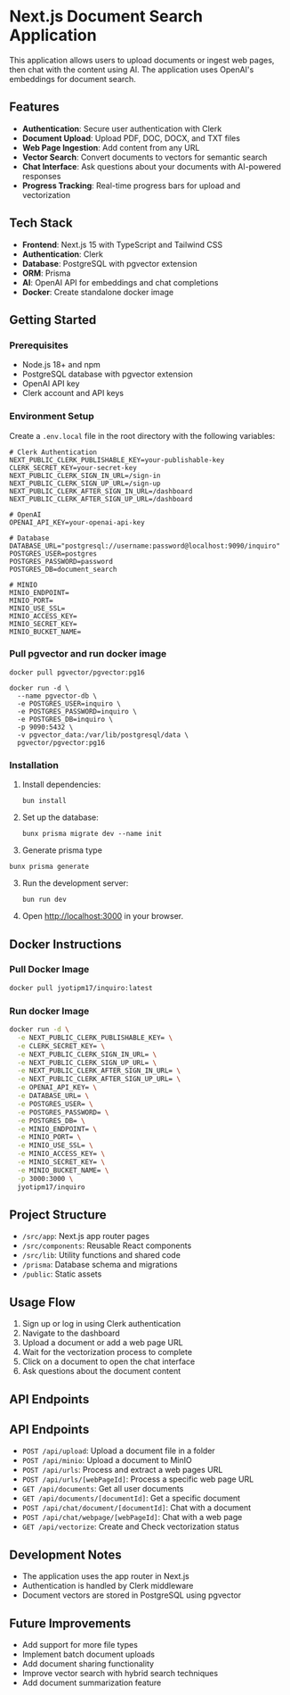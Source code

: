 # Next.js Document Search Application

This application allows users to upload documents or ingest web pages, then chat with the content using AI. The application uses OpenAI's embeddings for document search.

## Features

- **Authentication**: Secure user authentication with Clerk
- **Document Upload**: Upload PDF, DOC, DOCX, and TXT files
- **Web Page Ingestion**: Add content from any URL
- **Vector Search**: Convert documents to vectors for semantic search
- **Chat Interface**: Ask questions about your documents with AI-powered responses
- **Progress Tracking**: Real-time progress bars for upload and vectorization

## Tech Stack

- **Frontend**: Next.js 15 with TypeScript and Tailwind CSS
- **Authentication**: Clerk
- **Database**: PostgreSQL with pgvector extension
- **ORM**: Prisma
- **AI**: OpenAI API for embeddings and chat completions
- **Docker**: Create standalone docker image

## Getting Started

### Prerequisites

- Node.js 18+ and npm
- PostgreSQL database with pgvector extension
- OpenAI API key
- Clerk account and API keys

### Environment Setup

Create a `.env.local` file in the root directory with the following variables:

```
# Clerk Authentication
NEXT_PUBLIC_CLERK_PUBLISHABLE_KEY=your-publishable-key
CLERK_SECRET_KEY=your-secret-key
NEXT_PUBLIC_CLERK_SIGN_IN_URL=/sign-in
NEXT_PUBLIC_CLERK_SIGN_UP_URL=/sign-up
NEXT_PUBLIC_CLERK_AFTER_SIGN_IN_URL=/dashboard
NEXT_PUBLIC_CLERK_AFTER_SIGN_UP_URL=/dashboard

# OpenAI
OPENAI_API_KEY=your-openai-api-key

# Database
DATABASE_URL="postgresql://username:password@localhost:9090/inquiro"
POSTGRES_USER=postgres
POSTGRES_PASSWORD=password
POSTGRES_DB=document_search

# MINIO
MINIO_ENDPOINT=
MINIO_PORT=
MINIO_USE_SSL=
MINIO_ACCESS_KEY=
MINIO_SECRET_KEY=
MINIO_BUCKET_NAME=
```

### Pull pgvector and run docker image

```
docker pull pgvector/pgvector:pg16
```

```
docker run -d \
  --name pgvector-db \
  -e POSTGRES_USER=inquiro \
  -e POSTGRES_PASSWORD=inquiro \
  -e POSTGRES_DB=inquiro \
  -p 9090:5432 \
  -v pgvector_data:/var/lib/postgresql/data \
  pgvector/pgvector:pg16

```

### Installation

1. Install dependencies:

   ```
   bun install

   ```

2. Set up the database:

   ```
   bunx prisma migrate dev --name init
   ```

3. Generate prisma type

```
bunx prisma generate
```

3. Run the development server:

   ```
   bun run dev
   ```

4. Open [http://localhost:3000](http://localhost:3000) in your browser.

## Docker Instructions

### Pull Docker Image

```sh
docker pull jyotipm17/inquiro:latest

```

### Run docker Image

```sh
docker run -d \
  -e NEXT_PUBLIC_CLERK_PUBLISHABLE_KEY= \
  -e CLERK_SECRET_KEY= \
  -e NEXT_PUBLIC_CLERK_SIGN_IN_URL= \
  -e NEXT_PUBLIC_CLERK_SIGN_UP_URL= \
  -e NEXT_PUBLIC_CLERK_AFTER_SIGN_IN_URL= \
  -e NEXT_PUBLIC_CLERK_AFTER_SIGN_UP_URL= \
  -e OPENAI_API_KEY= \
  -e DATABASE_URL= \
  -e POSTGRES_USER= \
  -e POSTGRES_PASSWORD= \
  -e POSTGRES_DB= \
  -e MINIO_ENDPOINT= \
  -e MINIO_PORT= \
  -e MINIO_USE_SSL= \
  -e MINIO_ACCESS_KEY= \
  -e MINIO_SECRET_KEY= \
  -e MINIO_BUCKET_NAME= \
  -p 3000:3000 \
  jyotipm17/inquiro
```

## Project Structure

- `/src/app`: Next.js app router pages
- `/src/components`: Reusable React components
- `/src/lib`: Utility functions and shared code
- `/prisma`: Database schema and migrations
- `/public`: Static assets

## Usage Flow

1. Sign up or log in using Clerk authentication
2. Navigate to the dashboard
3. Upload a document or add a web page URL
4. Wait for the vectorization process to complete
5. Click on a document to open the chat interface
6. Ask questions about the document content

## API Endpoints

## API Endpoints

- `POST /api/upload`: Upload a document file in a folder
- `POST /api/minio`: Upload a document to MinIO
- `POST /api/urls`: Process and extract a web pages URL
- `POST /api/urls/[webPageId]`: Process a specific web page URL
- `GET /api/documents`: Get all user documents
- `GET /api/documents/[documentId]`: Get a specific document
- `POST /api/chat/document/[documentId]`: Chat with a document
- `POST /api/chat/webpage/[webPageId]`: Chat with a web page
- `GET /api/vectorize`: Create and Check vectorization status

## Development Notes

- The application uses the app router in Next.js
- Authentication is handled by Clerk middleware
- Document vectors are stored in PostgreSQL using pgvector

## Future Improvements

- Add support for more file types
- Implement batch document uploads
- Add document sharing functionality
- Improve vector search with hybrid search techniques
- Add document summarization feature
